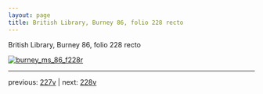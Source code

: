 ```yaml
---
layout: page
title: British Library, Burney 86, folio 228 recto
---
```


British Library, Burney 86, folio 228 recto

[![burney_ms_86_f228r](http://www.homermultitext.org/iipsrv?IIIF=/project/homer/pyramidal/deepzoom/bl/burney86imgs/v1/burney_ms_86_f228r.tif/full/800,/0/default.jpg)](http://www.homermultitext.org/ict2/?urn=urn:cite2:bl:burney86imgs.v1:burney_ms_86_f228r) 

---

previous:  [227v](../227v/) | next: [228v](../228v/)